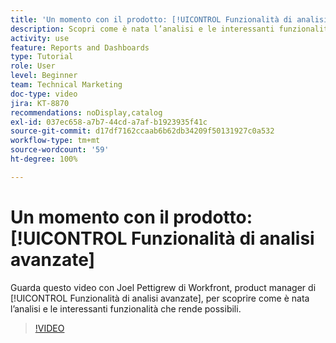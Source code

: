 ```yaml
---
title: 'Un momento con il prodotto: [!UICONTROL Funzionalità di analisi avanzate]'
description: Scopri come è nata l’analisi e le interessanti funzionalità che rende possibili con Joel Pettigrew, product manager di [!UICONTROL Funzionalità di analisi avanzate].
activity: use
feature: Reports and Dashboards
type: Tutorial
role: User
level: Beginner
team: Technical Marketing
doc-type: video
jira: KT-8870
recommendations: noDisplay,catalog
exl-id: 037ec658-a7b7-44cd-a7af-b1923935f41c
source-git-commit: d17df7162ccaab6b62db34209f50131927c0a532
workflow-type: tm+mt
source-wordcount: '59'
ht-degree: 100%

---
```


# Un momento con il prodotto: [!UICONTROL Funzionalità di analisi avanzate]

Guarda questo video con Joel Pettigrew di Workfront, product manager di [!UICONTROL Funzionalità di analisi avanzate], per scoprire come è nata l’analisi e le interessanti funzionalità che rende possibili.

>[!VIDEO](https://video.tv.adobe.com/v/335042/?quality=12&learn=on&enablevpops)
